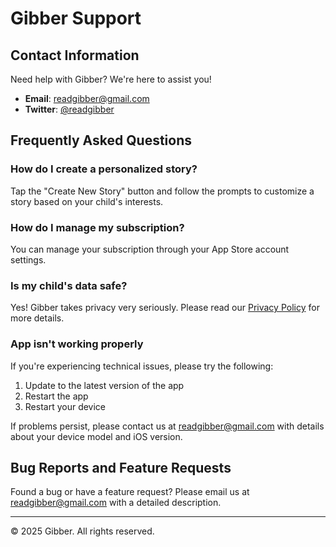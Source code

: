 # Gibber Support

## Contact Information
Need help with Gibber? We're here to assist you!

- **Email**: [readgibber@gmail.com](mailto:readgibber@gmail.com)
- **Twitter**: [@readgibber](https://x.com/readgibber)

## Frequently Asked Questions

### How do I create a personalized story?
Tap the "Create New Story" button and follow the prompts to customize a story based on your child's interests.

### How do I manage my subscription?
You can manage your subscription through your App Store account settings.

### Is my child's data safe?
Yes! Gibber takes privacy very seriously. Please read our [Privacy Policy](https://github.com/luismjohnston/readgibber/blob/main/privacy-policy.md) for more details.

### App isn't working properly
If you're experiencing technical issues, please try the following:
1. Update to the latest version of the app
2. Restart the app
3. Restart your device

If problems persist, please contact us at readgibber@gmail.com with details about your device model and iOS version.

## Bug Reports and Feature Requests
Found a bug or have a feature request? Please email us at readgibber@gmail.com with a detailed description.

---

© 2025 Gibber. All rights reserved.
